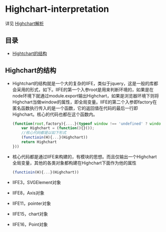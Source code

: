 # Highchart-interpretation

详见 [Highchart解析](https://github.com/BranHu/myblog/blob/master/Highcharts/highcharts.bran.js)

## 目录

- [Hightchart的结构](#Hightchart的结构)

## Highchart的结构

* Hightchart的结构就是一个大的复杂的IIFE，类似于jquery，这是一般的库都会采用的形式，如下。IIFE的第一个入参root是用来判断环境的，如果是在node环境下就通过module.export输出Highchart，如果是浏览器环境下则将Highchart当做window的属性，即全局变量。IIFE的第二个入参即factory在匿名函数执行传入的是一个函数，它的返回值在代码的最后一行即Highchart。核心的代码也都在这个函数内。

  ```javascript
  (function(root,factory){....}(typeof window !== 'undefined' ? window : this,function(){
      var Highchart = (function(){}());
      //核心代码都是以如下形式
      (functioin(H){...}(Highchart))
      return Highchart
  }))
  ```
  
* 核心代码都是通过IIFE来构建的，有模块的思想。而且仅输出一个Highchart全局变量，其他的各类对象都构建在Highchart下面作为他的属性

  ```javascript
  (functioin(H){...}(Highchart))
  ```

* IIFE3，SVGElement对象

* IIFE8，Axis对象

* IIFE11，pointer对象

* IIFE15，chart对象

* IIFE16，Point对象
